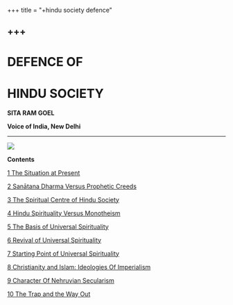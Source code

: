 +++
title = "+hindu society defence"

+++
------------------------------------------------------------------------

# DEFENCE OF

# HINDU SOCIETY 

  
**SITA RAM GOEL**  
 

**Voice of India, New Delhi**

------------------------------------------------------------------------

![](hs.jpg)

**Contents**

[1 The Situation at Present](ch1.htm)

[2 Sanātana Dharma Versus Prophetic Creeds](ch2.htm)

[3 The Spiritual Centre of Hindu Society](ch3.htm)

[4 Hindu Spirituality Versus Monotheism](ch4.htm)

[5 The Basis of Universal Spirituality](ch5.htm)

[6 Revival of Universal Spirituality](ch6.htm)

[7 Starting Point of Universal Spirituality](ch7.htm)

[8 Christianity and Islam: Ideologies Of Imperialism](ch8.htm)

[9 Character Of Nehruvian Secularism](ch9.htm)

[10 The Trap and the Way Out](ch10.htm)
